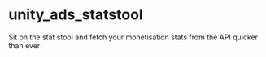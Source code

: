 # unity_ads_statstool
Sit on the stat stool and fetch your monetisation stats from the API quicker than ever
